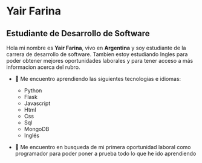 # Yair Farina
## Estudiante de Desarrollo de Software

Hola mi nombre es **Yair Farina**, vivo en **Argentina** y soy estudiante de la carrera de desarrollo de software.
Tambíen estoy estudiando Ingles para poder obtener mejores oportunidades laborales y para tener acceso a más informacion acerca del rubro.

- 🌱 Me encuentro aprendiendo las siguientes tecnologías e idiomas: 
    * Python 
    * Flask 
    * Javascript
    * Html 
    * Css 
    * Sql
    * MongoDB
    * Inglés
    
 - 👯 Me encuentro en busqueda de mi primera oportunidad laboral como programador para poder poner a prueba todo lo que he ido aprendiendo
